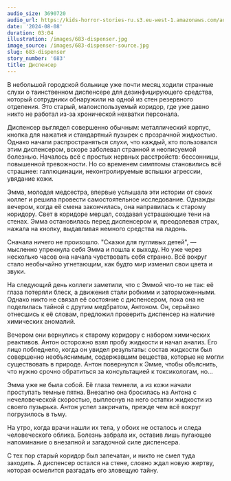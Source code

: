 ```yaml
---
audio_size: 3690720
audio_url: https://kids-horror-stories-ru.s3.eu-west-1.amazonaws.com/audio/683-dispenser.mp3
date: '2024-08-08'
duration: 03:04
illustration: /images/683-dispenser.jpg
image_source: /images/683-dispenser-source.jpg
slug: 683-dispenser
story_number: '683'
title: Диспенсер
---
```


В небольшой городской больнице уже почти месяц ходили странные слухи о таинственном диспенсере для дезинфицирующего средства, который сотрудники обнаружили на одной из стен резервного отделения. Это старый, малоиспользуемый коридор, где уже давно никто не работал из-за хронической нехватки персонала.

Диспенсер выглядел совершенно обычным: металлический корпус, кнопка для нажатия и стандартный пузырек с прозрачной жидкостью. Однако начали распространяться слухи, что каждый, кто пользовался этим диспенсером, вскоре заболевал странной и неописуемой болезнью. Началось всё с простых нервных расстройств: бессонницы, повышенной тревожности. Но со временем симптомы становились всё страшнее: галлюцинации, неконтролируемые вспышки агрессии, увядание кожи.

Эмма, молодая медсестра, впервые услышала эти истории от своих коллег и решила провести самостоятельное исследование. Однажды вечером, когда её смена закончилась, она направилась к старому коридору. Свет в коридоре мерцал, создавая устрашающие тени на стенах. Эмма остановилась перед диспенсером и, преодолевая страх, нажала на кнопку, выдавливая немного средства на ладонь.

Сначала ничего не произошло. "Сказки для пугливых детей", — мысленно упрекнула себя Эмма и пошла к выходу. Но уже через несколько часов она начала чувствовать себя странно. Всё вокруг стало необычайно угнетающим, как будто мир изменил свои цвета и звуки.

На следующий день коллеги заметили, что с Эммой что-то не так: её глаза потеряли блеск, а движения стали робкими и заторможенными. Однако никто не связал её состояние с диспенсером, пока она не поделилась тайной с другим медбратом, Антоном. Он, серьёзно отнесшись к её словам, предложил проверить диспенсер на наличие химических аномалий.

Вечером они вернулись к старому коридору с набором химических реактивов. Антон осторожно взял пробу жидкости и начал анализ. Его лицо побледнело, когда он увидел результаты: состав жидкости был совершенно необъяснимым, содержавшим вещества, которые не могли существовать в природе. Антон повернулся к Эмме, чтобы объяснить, что нужно срочно обратиться за консультацией к токсикологам, но...

Эмма уже не была собой. Её глаза темнели, а из кожи начали проступать темные пятна. Внезапно она бросилась на Антона с нечеловеческой скоростью, выплеснув на него остатки жидкости из своего пузырька. Антон успел закричать, прежде чем всё вокруг погрузилось в тьму.

На утро, когда врачи нашли их тела, у обоих не осталось и следа человеческого облика. Болезнь забрала их, оставив лишь пугающее напоминание о внезапной и загадочной силе диспенсера.

С тех пор старый коридор был запечатан, и никто не смел туда заходить. А диспенсер остался на стене, словно ждал новую жертву, которая осмелится разгадать его зловещую тайну.
